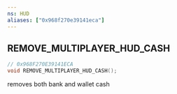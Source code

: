 ```yaml
---
ns: HUD
aliases: ["0x968f270e39141eca"]
---
```

## REMOVE_MULTIPLAYER_HUD_CASH

```c
// 0x968F270E39141ECA
void REMOVE_MULTIPLAYER_HUD_CASH();
```

removes both bank and wallet cash

